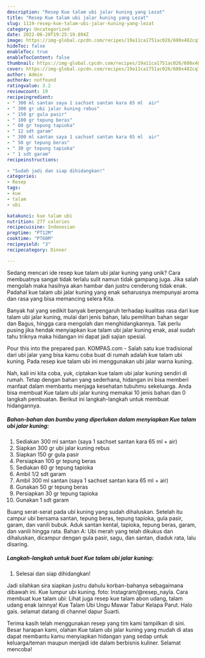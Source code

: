```yaml
---
description: "Resep Kue talam ubi jalar kuning yang Lezat"
title: "Resep Kue talam ubi jalar kuning yang Lezat"
slug: 1119-resep-kue-talam-ubi-jalar-kuning-yang-lezat
category: Uncategorized
date: 2022-06-20T19:25:19.894Z
image: https://img-global.cpcdn.com/recipes/19a11ca1751ac026/680x482cq70/kue-talam-ubi-jalar-kuning-foto-resep-utama.jpg
hideToc: false
enableToc: true
enableTocContent: false
thumbnail: https://img-global.cpcdn.com/recipes/19a11ca1751ac026/680x482cq70/kue-talam-ubi-jalar-kuning-foto-resep-utama.jpg
cover: https://img-global.cpcdn.com/recipes/19a11ca1751ac026/680x482cq70/kue-talam-ubi-jalar-kuning-foto-resep-utama.jpg
author: Admin
authorAv: notfound
ratingvalue: 3.2
reviewcount: 19
recipeingredient:
- " 300 ml santan saya 1 sachset santan kara 65 ml  air"
- " 300 gr ubi jalar kuning rebus"
- " 150 gr gula pasir"
- " 100 gr tepung beras"
- " 60 gr tepung tapioka"
- " 12 sdt garam"
- " 300 ml santan saya 1 sachset santan kara 65 ml  air"
- " 50 gr tepung beras"
- " 30 gr tepung tapioka"
- " 1 sdt garam"
recipeinstructions:

- "Sudah jadi dan siap dihidangkan!"
categories:
- Resep
tags:
- kue
- talam
- ubi

katakunci: kue talam ubi 
nutrition: 277 calories
recipecuisine: Indonesian
preptime: "PT12M"
cooktime: "PT60M"
recipeyield: "3"
recipecategory: Dinner

---
```





Sedang mencari ide resep kue talam ubi jalar kuning yang unik? Cara membuatnya sangat tidak terlalu sulit namun tidak gampang juga. Jika salah mengolah maka hasilnya akan hambar dan justru cenderung tidak enak. Padahal kue talam ubi jalar kuning yang enak seharusnya mempunyai aroma dan rasa yang bisa memancing selera Kita.





Banyak hal yang sedikit banyak berpengaruh terhadap kualitas rasa dari kue talam ubi jalar kuning, mulai dari jenis bahan, lalu pemilihan bahan segar dan Bagus, hingga cara mengolah dan menghidangkannya. Tak perlu pusing jika hendak menyiapkan kue talam ubi jalar kuning enak,      asal sudah tahu triknya maka hidangan ini dapat jadi sajian spesial.














Pour this into the prepared pan. KOMPAS.com - Salah satu kue tradisional dari ubi jalar yang bisa kamu coba buat di rumah adalah kue talam ubi kuning. Pada resep kue talam ubi ini menggunakan ubi jalar warna kuning.






Nah, kali ini kita coba, yuk, ciptakan kue talam ubi jalar kuning sendiri di rumah. Tetap dengan bahan yang sederhana, hidangan ini bisa memberi manfaat dalam membantu menjaga kesehatan tubuhmu sekeluarga. Anda bisa membuat Kue talam ubi jalar kuning memakai 10 jenis bahan dan 0 langkah pembuatan. Berikut ini langkah-langkah untuk membuat hidangannya.

<!--inarticleads1-->

##### Bahan-bahan dan bumbu yang diperlukan dalam menyiapkan Kue talam ubi jalar kuning:

1. Sediakan  300 ml santan (saya 1 sachset santan kara 65 ml + air)
1. Siapkan  300 gr ubi jalar kuning rebus
1. Siapkan  150 gr gula pasir
1. Persiapkan  100 gr tepung beras
1. Sediakan  60 gr tepung tapioka
1. Ambil  1/2 sdt garam
1. Ambil  300 ml santan (saya 1 sachset santan kara 65 ml + air)
1. Gunakan  50 gr tepung beras
1. Persiapkan  30 gr tepung tapioka
1. Gunakan  1 sdt garam


Buang serat-serat pada ubi kuning yang sudah dihaluskan. Setelah itu campur ubi bersama santan, tepung beras, tepung tapioka, gula pasir, garam, dan vanili bubuk. Aduk santan kental, tapioka, tepung beras, garam, dan vanili hingga rata. Bahan A: Ubi merah yang telah dikukus dan dihaluskan, dicampur dengan gula pasir, sagu, dan santan, diaduk rata, lalu disaring. 

<!--inarticleads2-->

##### Langkah-langkah untuk buat Kue talam ubi jalar kuning:


1. Selesai dan siap dihidangkan!

Jadi silahkan sira siapkan justru dahulu korban-bahanya sebagaimana dibawah ini. Kue lumpur ubi kuning. foto: Instagram/@resep_nayla. Cara membuat kue talam ubi: Lihat juga resep kue talam abon udang, talam udang enak lainnya! Kue Talam Ubi Ungu Mawar Tabur Kelapa Parut. Halo gais. selamat datang di channel dapur Suarti. 

Terima kasih telah menggunakan resep yang tim kami tampilkan di sini. Besar harapan kami, olahan Kue talam ubi jalar kuning yang mudah di atas dapat membantu kamu menyiapkan hidangan yang sedap untuk keluarga/teman maupun menjadi ide dalam berbisnis kuliner. Selamat mencoba!

